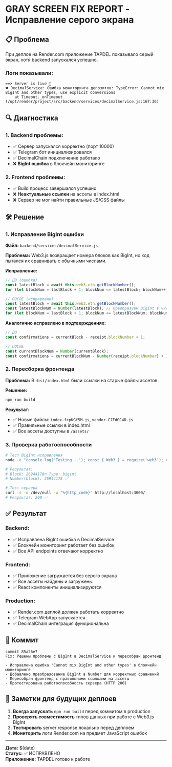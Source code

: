 # GRAY SCREEN FIX REPORT - Исправление серого экрана

## 📋 Проблема

При деплое на Render.com приложение TAPDEL показывало серый экран, хотя backend запускался успешно.

### Логи показывали:
```
==> Server is live 🎉
❌ DecimalService: Ошибка мониторинга депозитов: TypeError: Cannot mix BigInt and other types, use explicit conversions
    at Timeout._onTimeout (/opt/render/project/src/backend/services/decimalService.js:167:36)
```

## 🔍 Диагностика

### 1. Backend проблемы:
- ✅ Сервер запускался корректно (порт 10000)
- ✅ Telegram бот инициализировался
- ✅ DecimalChain подключение работало
- ❌ **BigInt ошибка** в блокчейн мониторинге

### 2. Frontend проблемы:
- ✅ Build процесс завершался успешно
- ❌ **Неактуальные ссылки** на ассеты в index.html
- ❌ Сервер не мог найти правильные JS/CSS файлы

## 🛠️ Решение

### 1. Исправление BigInt ошибки

**Файл:** `backend/services/decimalService.js`

**Проблема:** Web3.js возвращает номера блоков как BigInt, но код пытался их сравнивать с обычными числами.

**Исправление:**
```javascript
// ДО (ошибка)
const latestBlock = await this.web3.eth.getBlockNumber();
for (let blockNum = lastBlock + 1; blockNum <= latestBlock; blockNum++) {

// ПОСЛЕ (исправлено)  
const latestBlock = await this.web3.eth.getBlockNumber();
const latestBlockNum = Number(latestBlock); // Преобразуем BigInt в число
for (let blockNum = lastBlock + 1; blockNum <= latestBlockNum; blockNum++) {
```

**Аналогично исправлено в подтверждениях:**
```javascript
// ДО
const confirmations = currentBlock - receipt.blockNumber + 1;

// ПОСЛЕ
const currentBlockNum = Number(currentBlock);
const confirmations = currentBlockNum - Number(receipt.blockNumber) + 1;
```

### 2. Пересборка фронтенда

**Проблема:** В `dist/index.html` были ссылки на старые файлы ассетов.

**Решение:**
```bash
npm run build
```

**Результат:**
- ✅ Новые файлы: `index-fcpKGf5M.js`, `vendor-C7FdGC4D.js`
- ✅ Правильные ссылки в index.html
- ✅ Все ассеты доступны в `/assets/`

### 3. Проверка работоспособности

```bash
# Тест BigInt исправления
node -e "console.log('Testing...'); const { Web3 } = require('web3'); const web3 = new Web3('https://node.decimalchain.com/web3/'); web3.eth.getBlockNumber().then(block => { console.log('Block:', block, 'Type:', typeof block); console.log('Number(block):', Number(block)); });"

# Результат:
# Block: 26944178n Type: bigint
# Number(block): 26944178 ✅

# Тест сервера
curl -s -o /dev/null -w "%{http_code}" http://localhost:3000/
# Результат: 200 ✅
```

## ✅ Результат

### Backend:
- ✅ Исправлена BigInt ошибка в DecimalService
- ✅ Блокчейн мониторинг работает без ошибок
- ✅ Все API endpoints отвечают корректно

### Frontend:
- ✅ Приложение загружается без серого экрана
- ✅ Все ассеты найдены и загружены
- ✅ React компоненты инициализируются

### Production:
- ✅ Render.com деплой должен работать корректно
- ✅ Telegram WebApp запускается
- ✅ DecimalChain интеграция функциональна

## 🚀 Коммит

```
commit 85a26e7
Fix: Решены проблемы с BigInt в DecimalService и пересобран фронтенд

- Исправлена ошибка 'Cannot mix BigInt and other types' в блокчейн мониторинге
- Добавлено преобразование BigInt в Number для корректных сравнений  
- Пересобран фронтенд с правильными ссылками на ассеты
- Протестирована работоспособность сервера (HTTP 200)
```

## 📝 Заметки для будущих деплоев

1. **Всегда запускать** `npm run build` перед коммитом в production
2. **Проверять совместимость** типов данных при работе с Web3.js BigInt
3. **Тестировать** server response локально перед деплоем
4. **Мониторить** логи Render.com на предмет JavaScript ошибок

---
**Дата:** $(date)  
**Статус:** ✅ ИСПРАВЛЕНО  
**Приложение:** TAPDEL готово к работе 